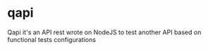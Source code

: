 # qapi
Qapi it's an API rest wrote on NodeJS to test another API based on functional tests configurations
